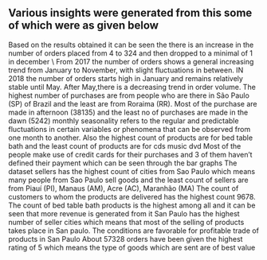 ## Various insights were generated from this some of which were as given below

Based on the results obtained it can be seen the there is an increase in the number of orders placed from 4 to 324 and then dropped to a minimal of 1 in december \\
From 2017 the number of orders shows a general increasing trend from January to November, with slight fluctuations in between.
IN 2018 the number of orders starts high in January and remains relatively stable until May. After May,there is a decreasing trend in order volume.
The highest number of purchases are from people who are there in São Paulo (SP) of Brazil and the least are from Roraima (RR).
Most of the purchase are made in afternoon (38135) and the least no of purchases are made in the dawn (5242)
monthly seasonality refers to the regular and predictable fluctuations in certain variables or phenomena that can be observed from one month to another.
Also the highest count of products are for bed table bath and the least count of products are for cds music dvd
Most of the people make use of credit cards for their purchases and 3 of them haven’t defined their payment which can be seen through the bar graphs
The dataset sellers has the highest count of cities from Sao Paulo which means many people from Sao Paulo sell goods and the least count of sellers are from Piauí (PI), Manaus (AM), Acre (AC), Maranhão (MA)
The count of customers to whom the products are delivered has the highest count 9678.
The count of bed table bath products is the highest among all and it can be seen that more revenue is generated from it
San Paulo has the highest number of seller cities which means that most of the selling of products takes place in San paulo. The conditions are favorable for profitable trade of products in San Paulo
About 57328 orders have been given the highest rating of 5 which means the type of goods which are sent are of best value
